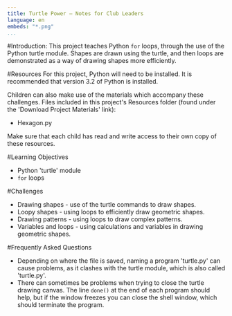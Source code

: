 ```yaml
---
title: Turtle Power — Notes for Club Leaders
language: en
embeds: "*.png"
...
```


#Introduction:
This project teaches Python `for` loops, through the use of the Python turtle module. Shapes are drawn using the turtle, and then loops are demonstrated as a way of drawing shapes more efficiently.

#Resources
For this project, Python will need to be installed. It is recommended that version 3.2 of Python is installed.

Children can also make use of the materials which accompany these challenges. Files included in this project's Resources folder (found under the 'Download Project Materials' link):

+ Hexagon.py

Make sure that each child has read and write access to their own copy of these resources.

#Learning Objectives
+ Python 'turtle' module
+ `for` loops

#Challenges
+ Drawing shapes - use of the turtle commands to draw shapes.
+ Loopy shapes - using loops to efficiently draw geometric shapes.
+ Drawing patterns - using loops to draw complex patterns.
+ Variables and loops - using calculations and variables in drawing geometric shapes.

#Frequently Asked Questions
+ Depending on where the file is saved, naming a program 'turtle.py' can cause problems, as it clashes with the turtle module, which is also called 'turtle.py'.
+ There can sometimes be problems when trying to close the turtle drawing canvas. The line `done()` at the end of each program should help, but if the window freezes you can close the shell window, which should terminate the program.


